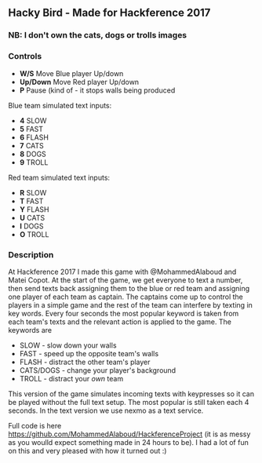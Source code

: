 ## Hacky Bird - Made for Hackference 2017
### NB: I don't own the cats, dogs or trolls images

### Controls
- **W/S** Move Blue player Up/down
- **Up/Down** Move Red player Up/down
- **P** Pause (kind of - it stops walls being produced

Blue team simulated text inputs:
- **4** SLOW
- **5** FAST
- **6** FLASH
- **7** CATS
- **8** DOGS
- **9** TROLL

Red team simulated text inputs:
- **R** SLOW
- **T** FAST
- **Y** FLASH
- **U** CATS
- **I** DOGS
- **O** TROLL

### Description

At Hackference 2017 I made this game with @MohammedAlaboud and Matei Copot.
At the start of the game, we get everyone to text a number, then send texts back assigning them to the blue or red team and assigning one player of each team as captain. The captains come up to control the players in a simple game and the rest of the team can interfere by texting in key words. Every four seconds the most popular keyword is taken from each team's texts and the relevant action is applied to the game. The keywords are
- SLOW - slow down your walls
- FAST - speed up the opposite team's walls
- FLASH - distract the other team's player
- CATS/DOGS - change your player's background
- TROLL - distract your *own* team

This version of the game simulates incoming texts with keypresses so it can be played without the full text setup. The most popular is still taken each 4 seconds. In the text version we use nexmo as a text service.

Full code is here https://github.com/MohammedAlaboud/HackferenceProject (it is as messy as you woulld expect something made in 24 hours to be).
I had a lot of fun on this and very pleased with how it turned out :)
